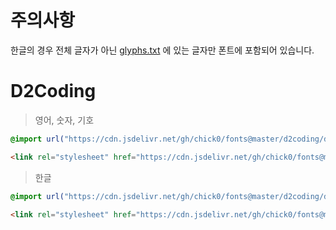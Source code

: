 # 주의사항

한글의 경우 전체 글자가 아닌 [glyphs.txt](https://github.com/chick0/fonts/blob/master/glyphs.txt) 에 있는 글자만 폰트에 포함되어 있습니다.

# D2Coding

> 영어, 숫자, 기호

```css
@import url("https://cdn.jsdelivr.net/gh/chick0/fonts@master/d2coding/d2coding.css");
```

```html
<link rel="stylesheet" href="https://cdn.jsdelivr.net/gh/chick0/fonts@master/d2coding/d2coding.css">
```

> 한글

```css
@import url("https://cdn.jsdelivr.net/gh/chick0/fonts@master/d2coding/d2coding.kr.css");
```

```html
<link rel="stylesheet" href="https://cdn.jsdelivr.net/gh/chick0/fonts@master/d2coding/d2coding.kr.css">
```
